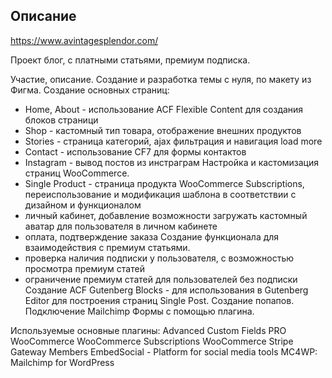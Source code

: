 

## Описание

https://www.avintagesplendor.com/

Проект блог, с платными статьями, премиум подписка.

Участие, описание.
Создание и разработка темы с нуля, по макету из Фигма.
Создание основных страниц:
- Home, About - использование ACF Flexible Content для создания блоков страници
- Shop - кастомный тип товара, отображение внешних продуктов
- Stories - страница категорий, ajax фильтрация и навигация load more
- Contact - использование CF7 для формы контактов
- Instagram - вывод постов из инстраграм
Настройка и кастомизация страниц WooCommerce. 
- Single Product - страница продукта WooCommerce Subscriptions, переиспользование и модификация шаблона в соответствии с дизайном и функционалом
- личный кабинет, добавление возможности загружать кастомный аватар для пользователя в личном кабинете
- оплата, подтверждение заказа
Создание функционала для взаимодействия с премиум статьями.
- проверка наличия подписки у пользователя, с возможностью просмотра премиум статей
- ограничение премиум статей для пользователей без подписки
Создание ACF Gutenberg Blocks - для использования в Gutenberg Editor для построения страниц Single Post.
Создание попапов.
Подключение Mailchimp Формы с помощью плагина.

Используемые основные плагины:
Advanced Custom Fields PRO
WooCommerce 
WooCommerce Subscriptions
WooCommerce Stripe Gateway
Members 
EmbedSocial - Platform for social media tools
MC4WP: Mailchimp for WordPress








